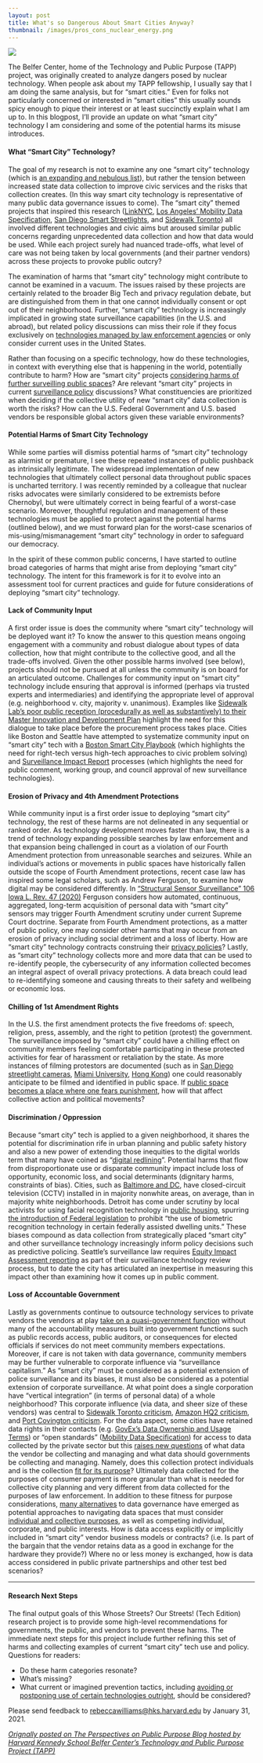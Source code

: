 ```yaml
---
layout: post
title: What's so Dangerous About Smart Cities Anyway?
thumbnail: /images/pros_cons_nuclear_energy.png
---
```


<img src="/images/pros_cons_nuclear_energy.png">

<p>The Belfer Center, home of the Technology and Public Purpose (TAPP) project, was originally created to analyze dangers posed by nuclear technology. When people ask about my TAPP fellowship, I usually say that I am doing the same analysis, but for “smart cities.” Even for folks not particularly concerned or interested in “smart cities” this usually sounds spicy enough to pique their interest or at least succinctly explain what I am up to. In this blogpost, I’ll provide an update on what “smart city” technology I am considering and some of the potential harms its misuse introduces. </p><h4>What “Smart City” Technology?</h4><p>The goal of my research is not to examine any one “smart city” technology (which is <a href="https://en.wikipedia.org/wiki/Smart_city#Technologies" rel="noreferrer noopener" target="_blank">an expanding and nebulous list</a>), but rather the tension between increased state data collection to improve civic services and the risks that collection creates. (In this way smart city technology is representative of many public data governance issues to come). The “smart city” themed projects that inspired this research (<a href="https://www.ny1.com/nyc/all-boroughs/politics/2019/05/09/linknyc-kiosks-surveillance-questions-about-cameras-recording-kiosks-also-losing-money" rel="noreferrer noopener" target="_blank">LinkNYC</a>, <a href="https://www.theverge.com/2020/6/8/21284490/aclu-ladot-mds-lawsuit-scooter-tracking-uber" rel="noreferrer noopener" target="_blank">Los Angeles’ Mobility Data Specification</a>, <a href="https://www.vice.com/en/article/z3vn83/streetlight-spy-cameras-have-led-to-a-massive-privacy-backlash-in-san-diego" rel="noreferrer noopener" target="_blank">San Diego Smart </a><a href="https://www.vice.com/en/article/z3vn83/streetlight-spy-cameras-have-led-to-a-massive-privacy-backlash-in-san-diego" rel="noreferrer noopener" target="_blank">Streetlights</a>, and <a href="https://privacyinternational.org/examples-abuse/1933/city-toronto-deal-sidewalk-labs-sparks-public-protests" rel="noreferrer noopener" target="_blank">Sidewalk Toronto</a>) all involved different technologies and civic aims but aroused similar public concerns regarding unprecedented data collection and how that data would be used. While each project surely had nuanced trade-offs, what level of care was not being taken by local governments (and their partner vendors) across these projects to provoke public outcry? </p><p>The examination of harms that “smart city” technology might contribute to cannot be examined in a vacuum. The issues raised by these projects are certainly related to the broader Big Tech and privacy regulation debate, but are distinguished from them in that one cannot individually consent or opt out of their neighborhood. Further, “smart city” technology is increasingly implicated in growing state surveillance capabilities (in the U.S. and abroad), but related policy discussions can miss their role if they focus exclusively on <a href="https://www.eff.org/issues/street-level-surveillance" rel="noreferrer noopener" target="_blank">technologies managed by law enforcement agencies</a> or only consider current uses in the United States.  </p><p>Rather than focusing on a specific technology, how do these technologies, in context with everything else that is happening in the world, potentially contribute to harm? How are “smart city” projects <a href="https://some-thoughts.org/robinson.html" rel="noreferrer noopener" target="_blank">considering harms of further surveilling public spaces</a>? Are relevant “smart city” projects in current <a href="https://digitalcommons.law.scu.edu/chtlj/vol36/iss5/2/" rel="noreferrer noopener" target="_blank">surveillance policy</a> discussions? What constituencies are prioritized when deciding if the collective utility of new “smart city” data collection is worth the risks? How can the U.S. Federal Government and U.S. based vendors be responsible global actors given these variable environments?  </p><h4>Potential Harms of Smart City Technology</h4><p>While some parties will dismiss potential harms of “smart city” technology as alarmist or premature, I see these repeated instances of public pushback as intrinsically legitimate. The widespread implementation of new technologies that ultimately collect personal data throughout public spaces is uncharted territory. I was recently reminded by a colleague that nuclear risks advocates were similarly considered to be extremists before Chernobyl, but were ultimately correct in being fearful of a worst-case scenario. Moreover, thoughtful regulation and management of these technologies must be applied to protect against the potential harms (outlined below), and we must forward plan for the worst-case scenarios of mis-using/mismanagement “smart city” technology in order to safeguard our democracy. </p><p>In the spirit of these common public concerns, I have started to outline broad categories of harms that might arise from deploying “smart city” technology. The intent for this framework is for it to evolve into an assessment tool for current practices and guide for future considerations of deploying  “smart city“ technology.</p><h4>Lack of Community Input</h4><p>A first order issue is does the community where “smart city” technology will be deployed want it? To know the answer to this question means ongoing engagement with a community and robust dialogue about types of data collection, how that might contribute to the collective good, and all the trade-offs involved. Given the other possible harms involved (see below), projects should not be pursued at all unless the community is on board for an articulated outcome. Challenges for community input on “smart city” technology include ensuring that approval is informed (perhaps via trusted experts and intermediaries) and identifying the appropriate level of approval (e.g. neighborhood v. city, majority v. unanimous). Examples like <a href="https://ir.lawnet.fordham.edu/cgi/viewcontent.cgi?article=5628&amp;context=flr" rel="noreferrer noopener" target="_blank">Sidewalk Lab’s poor public reception (procedurally as well as substantively) to their </a><a href="https://ir.lawnet.fordham.edu/cgi/viewcontent.cgi?article=5628&amp;context=flr" rel="noreferrer noopener" target="_blank">Master Innovation and Development Plan</a> highlight the need for this dialogue to take place before the procurement process takes place. Cities like Boston and Seattle have attempted to systematize community input on “smart city” tech with a <a href="https://monum.github.io/playbook/" rel="noreferrer noopener" target="_blank">Boston Smart City Playbook</a> (which highlights the need for right-tech versus high-tech approaches to civic problem solving) and <a href="https://www.seattle.gov/tech/initiatives/privacy/surveillance-technologies/about-surveillance-" rel="noreferrer noopener" target="_blank">Surveillance Impact Report</a> processes (which highlights the need for public comment, working group, and council approval of new surveillance technologies).  </p><h4>Erosion of Privacy and 4th Amendment Protections </h4><p>While community input is a first order issue to deploying “smart city” technology, the rest of these harms are not delineated in any sequential or ranked order. As technology development moves faster than law, there is a trend of technology expanding possible searches by law enforcement and that expansion being challenged in court as a violation of our Fourth Amendment protection from unreasonable searches and seizures. While an individual’s actions or movements in public spaces have historically fallen outside the scope of Fourth Amendment protections, recent case law has inspired some legal scholars, such as Andrew Ferguson, to examine how digital may be considered differently. In <a href="https://ilr.law.uiowa.edu/print/volume-106/structural-sensor-surveillance/" rel="noreferrer noopener" target="_blank">“Structural Sensor Surveillance” 106 Iowa L. Rev. 47 (2020)</a> Ferguson considers how automated, continuous, aggregated, long-term acquisition of personal data with “smart city” sensors may trigger Fourth Amendment scrutiny under current Supreme Court doctrine. Separate from Fourth Amendment protections, as a matter of public policy, one may consider other harms that may occur from an erosion of privacy including social detriment and a loss of liberty. How are “smart city” technology contracts construing their <a href="https://www.eff.org/deeplinks/2017/09/linknyc-improves-privacy-policy-yet-problems-remain" rel="noreferrer noopener" target="_blank">privacy policies</a>? Lastly, as “smart city” technology collects more and more data that can be used to re-identify people, the cybersecurity of any information collected becomes an integral aspect of overall privacy protections. A data breach could lead to re-identifying someone and causing threats to their safety and wellbeing or economic loss.</p><h4>Chilling of 1st Amendment Rights </h4><p>In the U.S. the first amendment protects the five freedoms of: speech, religion, press, assembly, and the right to petition (protest) the government. The surveillance imposed by “smart city” could have a chilling effect on community members feeling comfortable participating in these protected activities for fear of harassment or retaliation by the state. As more instances of filming protestors are documented (such as in <a href="https://www.voiceofsandiego.org/topics/government/police-used-smart-streetlight-footage-to-investigate-protesters/" rel="noreferrer noopener" target="_blank">San Diego streetlight cameras</a>, <a href="https://www.voiceofsandiego.org/topics/government/police-used-smart-streetlight-footage-to-investigate-protesters/" rel="noreferrer noopener" target="_blank">Miami University</a>, <a href="https://www.nytimes.com/2019/07/26/technology/hong-kong-protests-facial-recognition-surveillance.html" rel="noreferrer noopener" target="_blank">Hong Kong</a>) one could reasonably anticipate to be filmed and identified in public space. If <a href="https://www-jstor-org.ezp-prod1.hul.harvard.edu/stable/pdf/41426920.pdf?refreqid=excelsior%3A9bf6bcf37caa21d52b3c663494968f17" rel="noreferrer noopener" target="_blank">public space becomes a place where one fears punishment</a>, how will that affect collective action and political movements?</p><h4>Discrimination / Oppression </h4><p>Because “smart city” tech is applied to a given neighborhood, it shares the potential for discrimination rife in urban planning and public safety history and also a new power of extending those inequities to the digital worlds term that many have coined as “<a href="https://en.wikipedia.org/wiki/Digital_redlining" rel="noreferrer noopener" target="_blank">digital redlining</a>”. Potential harms that flow from disproportionate use or disparate community impact include loss of opportunity, economic loss, and social determinants (dignitary harms, constraints of bias). Cities, such as <a href="https://cnsmaryland.org/2020/11/19/police-cameras-disproportionately-surveil-nonwhite-areas-of-dc-and-baltimore-cns-finds/" rel="noreferrer noopener" target="_blank">Baltimore and DC</a>, have closed-circuit television (CCTV) installed in in majority nonwhite areas, on average, than in majority white neighborhoods. Detroit has come under scrutiny by local activists for using facial recognition technology in <a href="https://www.nytimes.com/2019/09/24/us/politics/facial-recognition-technology-housing.html" rel="noreferrer noopener" target="_blank">public housing</a>, spurring <a href="https://www.congress.gov/bill/116th-congress/house-bill/4008/text?r=11&amp;s=1" rel="noreferrer noopener" target="_blank">the introduction of Federal legislation</a> to prohibit “the use of biometric recognition technology in certain federally assisted dwelling units.” These biases compound as data collection from strategically placed “smart city” and other surveillance technology increasingly inform policy decisions such as predictive policing. Seattle’s surveillance law requires <a href="https://www.seattle.gov/tech/initiatives/privacy/surveillance-technologies/additional-surveillance-reports" rel="noreferrer noopener" target="_blank">Equity Impact Assessment reporting</a> as part of their surveillance technology review process, but to date the city has articulated an inexpertise in measuring this impact other than examining how it comes up in public comment.  </p><h4>Loss of Accountable Government </h4><p>Lastly as governments continue to outsource technology services to private vendors the vendors at play <a href="https://www.resite.org/stories/bianca-wylie-on-the-critical-design-process-of-democracy-in-smart-cities" rel="noreferrer noopener" target="_blank">take on a quasi-government function</a> without many of the accountability measures built into government functions such as public records access, public auditors, or consequences for elected officials if services do not meet community members expectations. Moreover, if care is not taken with data governance, community members may be further vulnerable to corporate influence via “surveillance capitalism.” As “smart city” must be considered as a potential extension of police surveillance and its biases, it must also be considered as a potential extension of corporate surveillance. At what point does a single corporation have “vertical integration” (in terms of personal data) of a whole neighborhood? This corporate influence (via data, and sheer size of these vendors) was central to <a href="https://ir.lawnet.fordham.edu/cgi/viewcontent.cgi?article=5628&amp;context=flr" rel="noreferrer noopener" target="_blank">Sidewalk Toronto criticism</a>, <a href="https://www.forbes.com/sites/victoriapavlova/2018/11/08/in-amazons-competition-for-hq2-was-data-the-ultimate-goal/?sh=12e3d37bd039" rel="noreferrer noopener" target="_blank">Amazon HQ2 criticism</a>, and <a href="http://data.baltimoresun.com/news/port-covington/" rel="noreferrer noopener" target="_blank">Port Covington criticism</a>. For the data aspect, some cities have retained data rights in their contacts (e.g. <a href="https://labs.centerforgov.org/data-governance/data-ownership/" rel="noreferrer noopener" target="_blank">GovEx’s Data Ownership and Usage Terms</a>) or “open standards” (<a href="https://www.openmobilityfoundation.org/about-mds/" rel="noreferrer noopener" target="_blank">Mobility Data Specification</a>) for access to data collected by the private sector but this <a href="https://triangulator.org/blog/local-power-digital-policing/" rel="noreferrer noopener" target="_blank">raises new questions</a> of what data the vendor be collecting and managing and what data should governments be collecting and managing. Namely, does this collection protect individuals and is the collection <a href="https://journals.sagepub.com/doi/10.1177/016555159502100204" rel="noreferrer noopener" target="_blank">fit for its purpose</a>? Ultimately data collected for the purposes of consumer payment is more granular than what is needed for collective city planning and very different from data collected for the purposes of law enforcement. In addition to these fitness for purpose considerations, <a href="https://foundation.mozilla.org/en/initiatives/data-futures/data-for-empowerment/#10-data-governance-approaches-explored" rel="noreferrer noopener" target="_blank">many alternatives</a> to data governance have emerged as potential approaches to navigating data spaces that must consider <a href="https://papers.ssrn.com/sol3/papers.cfm?abstract_id=3727562" rel="noreferrer noopener" target="_blank">individual and collective purposes</a>, as well as competing individual, corporate, and public interests. How is data access explicitly or implicitly included in “smart city” vendor business models or contracts? (i.e. Is part of the bargain that the vendor retains data as a good in exchange for the hardware they provide?) Where no or less money is exchanged, how is data access considered in public private partnerships and other test bed scenarios? </p><hr /><h4>Research Next Steps  </h4><p paraeid="{858a171d-f3c8-4d68-b61d-0f2661c3c3cf}{1}" paraid="42">The final output goals of this Whose Streets? Our Streets! (Tech Edition) research project is to provide some high-level recommendations for governments, the public, and vendors to prevent these harms. The immediate next steps for this project include further refining this set of harms and collecting examples of current “smart city” tech use and policy. Questions for readers:  </p><ul><li paraeid="{858a171d-f3c8-4d68-b61d-0f2661c3c3cf}{19}" paraid="44">Do these harm categories resonate?  </li><li paraeid="{858a171d-f3c8-4d68-b61d-0f2661c3c3cf}{19}" paraid="44">What’s missing?  </li><li paraeid="{858a171d-f3c8-4d68-b61d-0f2661c3c3cf}{33}" paraid="46">What current or imagined prevention tactics, including <a href="https://www.aclum.org/en/campaigns/press-pause-face-surveillance" rel="noreferrer noopener" target="_blank">avoiding or postponing use of certain technologies outright</a>, should be considered?  </li></ul><p paraeid="{858a171d-f3c8-4d68-b61d-0f2661c3c3cf}{49}" paraid="48">Please send feedback to <a href="mailto:rebeccawilliams@hks.harvard.edu" rel="noreferrer noopener" target="_blank">rebeccawilliams@hks.harvard.edu</a> by January 31, 2021. </p>

_[Orignally posted on The Perspectives on Public Purpose Blog hosted by Harvard Kennedy School Belfer Center’s Technology and Public Purpose Project (TAPP)](https://www.belfercenter.org/publication/whats-so-dangerous-about-smart-cities-anyway)_


